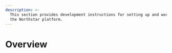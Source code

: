 ```yaml
---
description: >-
  This section provides development instructions for setting up and working with
  the Northstar platform.
---
```


# Overview



